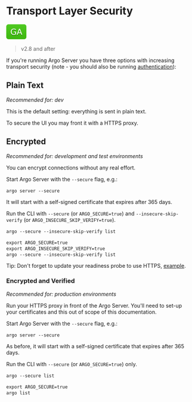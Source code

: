 # Transport Layer Security

![GA](assets/GA.svg)

> v2.8 and after

If you're running Argo Server you have three options with increasing transport security (note - you should also be running [authentication](argo-server.md#auth-mode)):

## Plain Text

*Recommended for: dev* 

This is the default setting: everything is sent in plain text. 

To secure the UI you may front it with a HTTPS proxy.

## Encrypted 

*Recommended for: development and test environments*

You can encrypt connections without any real effort. 

Start Argo Server with the `--secure` flag, e.g.:

```
argo server --secure
```

It will start with a self-signed certificate that expires after 365 days.

Run the CLI with `--secure` (or `ARGO_SECURE=true`) and `--insecure-skip-verify` (or `ARGO_INSECURE_SKIP_VERIFY=true`).

```
argo --secure --insecure-skip-verify list
```

```
export ARGO_SECURE=true
export ARGO_INSECURE_SKIP_VERIFY=true
argo --secure --insecure-skip-verify list
```

Tip: Don't forget to update your readiness probe to use HTTPS, [example](../test/e2e/manifests/mixins/argo-server-deployment.yaml).

### Encrypted and Verified

*Recommended for: production environments*

Run your HTTPS proxy in front of the Argo Server. You'll need to set-up your certificates and this out of scope of this documentation.

Start Argo Server with the `--secure` flag, e.g.:

```
argo server --secure
```

As before, it will start with a self-signed certificate that expires after 365 days.

Run the CLI with `--secure` (or `ARGO_SECURE=true`) only.

```
argo --secure list
```

```
export ARGO_SECURE=true
argo list
```
